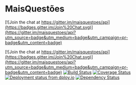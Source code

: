 # MaisQuestões

[![Join the chat at https://gitter.im/maisquestoes/api](https://badges.gitter.im/Join%20Chat.svg)](https://gitter.im/maisquestoes/api?utm_source=badge&utm_medium=badge&utm_campaign=pr-badge&utm_content=badge)

[![Join the chat at https://gitter.im/maisquestoes/api](https://badges.gitter.im/Join%20Chat.svg)](https://gitter.im/maisquestoes/api?utm_source=badge&utm_medium=badge&utm_campaign=pr-badge&utm_content=badge)
[![Build Status](https://travis-ci.org/maisquestoes/api.svg?branch=master)](https://travis-ci.org/maisquestoes/api)
[![Coverage Status](https://coveralls.io/repos/maisquestoes/api/badge.svg)](https://coveralls.io/r/maisquestoes/api)
[![Deployment status from dploy.io](https://maisquestoes.dploy.io/badge/88313865961412/31644.svg)](http://dploy.io)
[![Dependency Status](https://gemnasium.com/maisquestoes/api.svg)](https://gemnasium.com/maisquestoes/api)
